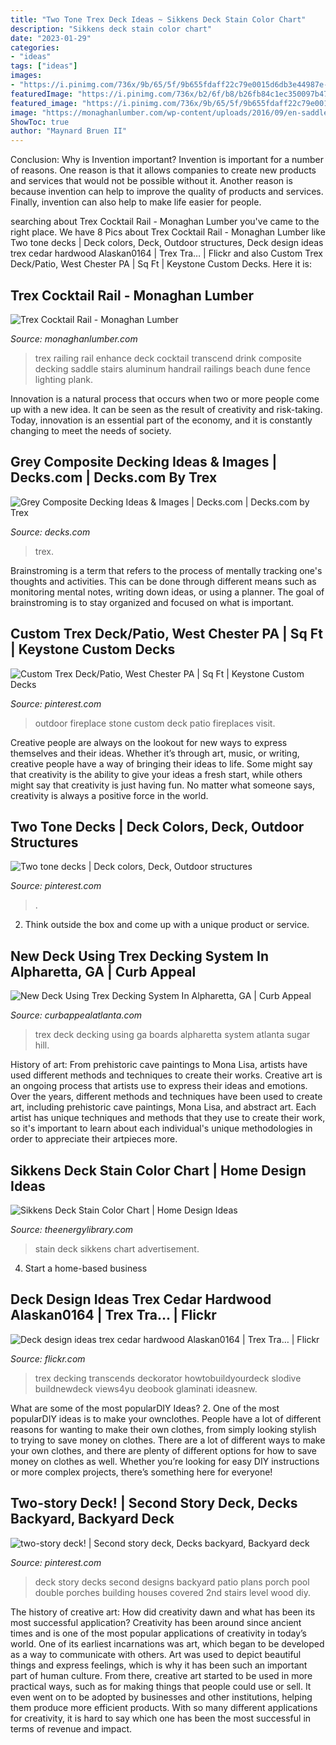 ```yaml
---
title: "Two Tone Trex Deck Ideas ~ Sikkens Deck Stain Color Chart"
description: "Sikkens deck stain color chart"
date: "2023-01-29"
categories:
- "ideas"
tags: ["ideas"]
images:
- "https://i.pinimg.com/736x/9b/65/5f/9b655fdaff22c79e0015d6db3e44987e--deck-colors-two-tones.jpg"
featuredImage: "https://i.pinimg.com/736x/b2/6f/b8/b26fb84c1ec350097b4718c3c55f88a5--second-story-deck-deck-pictures.jpg"
featured_image: "https://i.pinimg.com/736x/9b/65/5f/9b655fdaff22c79e0015d6db3e44987e--deck-colors-two-tones.jpg"
image: "https://monaghanlumber.com/wp-content/uploads/2016/09/en-saddle-cocktail-rail.jpg"
ShowToc: true
author: "Maynard Bruen II"
---
```



Conclusion: Why is Invention important?
Invention is important for a number of reasons. One reason is that it allows companies to create new products and services that would not be possible without it. Another reason is because invention can help to improve the quality of products and services. Finally, invention can also help to make life easier for people.

	

		
searching about Trex Cocktail Rail - Monaghan Lumber you've came to the right place. We have 8 Pics about Trex Cocktail Rail - Monaghan Lumber like Two tone decks | Deck colors, Deck, Outdoor structures, Deck design ideas trex cedar hardwood Alaskan0164 | Trex Tra… | Flickr and also Custom Trex Deck/Patio, West Chester PA | Sq Ft | Keystone Custom Decks. Here it is:
		
    
## Trex Cocktail Rail - Monaghan Lumber

<img loading=lazy src="https://monaghanlumber.com/wp-content/uploads/2016/09/en-saddle-cocktail-rail.jpg" onerror="this.onerror=null;this.src='https://tse3.mm.bing.net/th?id=OIP.JLBIzKD6D-aTmKNcddSdQAHaEp&amp;pid=15.1';" alt="Trex Cocktail Rail - Monaghan Lumber">

_Source: monaghanlumber.com_

>trex railing rail enhance deck cocktail transcend drink composite decking saddle stairs aluminum handrail railings beach dune fence lighting plank. 

	

Innovation is a natural process that occurs when two or more people come up with a new idea. It can be seen as the result of creativity and risk-taking. Today, innovation is an essential part of the economy, and it is constantly changing to meet the needs of society.

    
## Grey Composite Decking Ideas &amp; Images | Decks.com | Decks.com By Trex

<img loading=lazy src="https://www.decks.com/media/hneheqho/20071416451556.jpg" onerror="this.onerror=null;this.src='https://tse3.mm.bing.net/th?id=OIP.bBi4NCb5yKSNZX8WbNsVcQHaE8&amp;pid=15.1';" alt="Grey Composite Decking Ideas &amp; Images | Decks.com | Decks.com by Trex">

_Source: decks.com_

>trex. 

	

Brainstroming is a term that refers to the process of mentally tracking one's thoughts and activities. This can be done through different means such as monitoring mental notes, writing down ideas, or using a planner. The goal of brainstroming is to stay organized and focused on what is important.

    
## Custom Trex Deck/Patio, West Chester PA | Sq Ft | Keystone Custom Decks

<img loading=lazy src="https://i.pinimg.com/736x/05/24/4a/05244acbe3e0d8791c5c5fa5cdd9f1aa.jpg" onerror="this.onerror=null;this.src='https://tse2.mm.bing.net/th?id=OIP.S6NGmm5QIG1m2rxdXOVBZAHaKX&amp;pid=15.1';" alt="Custom Trex Deck/Patio, West Chester PA | Sq Ft | Keystone Custom Decks">

_Source: pinterest.com_

>outdoor fireplace stone custom deck patio fireplaces visit. 

	

Creative people are always on the lookout for new ways to express themselves and their ideas. Whether it’s through art, music, or writing, creative people have a way of bringing their ideas to life. Some might say that creativity is the ability to give your ideas a fresh start, while others might say that creativity is just having fun. No matter what someone says, creativity is always a positive force in the world.

    
## Two Tone Decks | Deck Colors, Deck, Outdoor Structures

<img loading=lazy src="https://i.pinimg.com/736x/9b/65/5f/9b655fdaff22c79e0015d6db3e44987e--deck-colors-two-tones.jpg" onerror="this.onerror=null;this.src='https://tse1.mm.bing.net/th?id=OIP.DqdzMFXxaCf9wnUoNxB2igHaNK&amp;pid=15.1';" alt="Two tone decks | Deck colors, Deck, Outdoor structures">

_Source: pinterest.com_

>. 

	

2. Think outside the box and come up with a unique product or service.

    
## New Deck Using Trex Decking System In Alpharetta, GA | Curb Appeal

<img loading=lazy src="http://curbappealatlanta.com/wp-content/uploads/2014/03/deck-trex-atlanta.jpg" onerror="this.onerror=null;this.src='https://tse4.mm.bing.net/th?id=OIP.8JcED-hyV9x9foS7_85JvAHaEL&amp;pid=15.1';" alt="New Deck Using Trex Decking System In Alpharetta, GA | Curb Appeal">

_Source: curbappealatlanta.com_

>trex deck decking using ga boards alpharetta system atlanta sugar hill. 

	

History of art: From prehistoric cave paintings to Mona Lisa, artists have used different methods and techniques to create their works.
Creative art is an ongoing process that artists use to express their ideas and emotions. Over the years, different methods and techniques have been used to create art, including prehistoric cave paintings, Mona Lisa, and abstract art. Each artist has unique techniques and methods that they use to create their work, so it's important to learn about each individual's unique methodologies in order to appreciate their artpieces more.

    
## Sikkens Deck Stain Color Chart | Home Design Ideas

<img loading=lazy src="http://www.theenergylibrary.com/wp-content/uploads/2015/06/sikkens-deck-stain-color-chart.jpg" onerror="this.onerror=null;this.src='https://tse3.mm.bing.net/th?id=OIP.azp4MzP060EHg1eA6xKHUwHaE9&amp;pid=15.1';" alt="Sikkens Deck Stain Color Chart | Home Design Ideas">

_Source: theenergylibrary.com_

>stain deck sikkens chart advertisement. 

	

4. Start a home-based business

    
## Deck Design Ideas Trex Cedar Hardwood Alaskan0164 | Trex Tra… | Flickr

<img loading=lazy src="https://c1.staticflickr.com/5/4007/4683050554_a13fddcc94_z.jpg" onerror="this.onerror=null;this.src='https://tse3.mm.bing.net/th?id=OIP.iZgwxLhHhXDCE5SDDwrihwHaFj&amp;pid=15.1';" alt="Deck design ideas trex cedar hardwood Alaskan0164 | Trex Tra… | Flickr">

_Source: flickr.com_

>trex decking transcends deckorator howtobuildyourdeck slodive buildnewdeck views4yu deobook glaminati ideasnew. 

	

What are some of the most popularDIY Ideas?
2. One of the most popularDIY ideas is to make your ownclothes. People have a lot of different reasons for wanting to make their own clothes, from simply looking stylish to trying to save money on clothes. There are a lot of different ways to make your own clothes, and there are plenty of different options for how to save money on clothes as well. Whether you’re looking for easy DIY instructions or more complex projects, there’s something here for everyone!

    
## Two-story Deck! | Second Story Deck, Decks Backyard, Backyard Deck

<img loading=lazy src="https://i.pinimg.com/736x/b2/6f/b8/b26fb84c1ec350097b4718c3c55f88a5--second-story-deck-deck-pictures.jpg" onerror="this.onerror=null;this.src='https://tse1.mm.bing.net/th?id=OIP._a4lDWXJGHLqOb5oucVVVgHaFj&amp;pid=15.1';" alt="two-story deck! | Second story deck, Decks backyard, Backyard deck">

_Source: pinterest.com_

>deck story decks second designs backyard patio plans porch pool double porches building houses covered 2nd stairs level wood diy. 

	

The history of creative art: How did creativity dawn and what has been its most successful application?
Creativity has been around since ancient times and is one of the most popular applications of creativity in today’s world. One of its earliest incarnations was art, which began to be developed as a way to communicate with others. Art was used to depict beautiful things and express feelings, which is why it has been such an important part of human culture. From there, creative art started to be used in more practical ways, such as for making things that people could use or sell. It even went on to be adopted by businesses and other institutions, helping them produce more efficient products. With so many different applications for creativity, it is hard to say which one has been the most successful in terms of revenue and impact.

